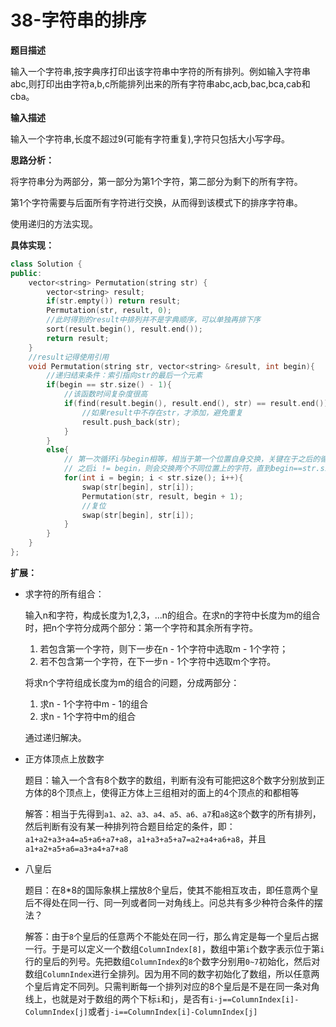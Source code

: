# 38-字符串的排序

**题目描述**

输入一个字符串,按字典序打印出该字符串中字符的所有排列。例如输入字符串abc,则打印出由字符a,b,c所能排列出来的所有字符串abc,acb,bac,bca,cab和cba。

**输入描述**

输入一个字符串,长度不超过9(可能有字符重复),字符只包括大小写字母。

**思路分析：**

将字符串分为两部分，第一部分为第1个字符，第二部分为剩下的所有字符。

第1个字符需要与后面所有字符进行交换，从而得到该模式下的排序字符串。

使用递归的方法实现。

**具体实现：**

```c++
class Solution {
public:
    vector<string> Permutation(string str) {
        vector<string> result;
        if(str.empty()) return result;
        Permutation(str, result, 0);
        //此时得到的result中排列并不是字典顺序，可以单独再排下序
        sort(result.begin(), result.end());
        return result;
    }
    //result记得使用引用
    void Permutation(string str, vector<string> &result, int begin){
        //递归结束条件：索引指向str的最后一个元素
        if(begin == str.size() - 1){
            //该函数时间复杂度很高
            if(find(result.begin(), result.end(), str) == result.end()){
                //如果result中不存在str，才添加，避免重复
                result.push_back(str);
            }
        }
        else{
 			// 第一次循环i与begin相等，相当于第一个位置自身交换，关键在于之后的循环，
            // 之后i != begin，则会交换两个不同位置上的字符，直到begin==str.size()-1
            for(int i = begin; i < str.size(); i++){
                swap(str[begin], str[i]);
                Permutation(str, result, begin + 1);
                //复位
                swap(str[begin], str[i]);
            }
        }
    }
};
```

**扩展：**

- 求字符的所有组合：

  输入n和字符，构成长度为1,2,3，...n的组合。在求n的字符中长度为m的组合时，把n个字符分成两个部分：第一个字符和其余所有字符。

  1. 若包含第一个字符，则下一步在n - 1个字符中选取m - 1个字符；
  2. 若不包含第一个字符，在下一步n - 1个字符中选取m个字符。

  将求n个字符组成长度为m的组合的问题，分成两部分：

  1. 求n - 1个字符中m - 1的组合
  2. 求n - 1个字符中m的组合

  通过递归解决。
  
- 正方体顶点上放数字

  题目：输入一个含有8个数字的数组，判断有没有可能把这8个数字分别放到正方体的8个顶点上，使得正方体上三组相对的面上的4个顶点的和都相等

  解答：相当于先得到`a1、a2、a3、a4、a5、a6、a7`和`a8`这`8`个数字的所有排列，然后判断有没有某一种排列符合题目给定的条件，即：
  `a1+a2+a3+a4=a5+a6+a7+a8`，`a1+a3+a5+a7=a2+a4+a6+a8`，并且`a1+a2+a5+a6=a3+a4+a7+a8`

- 八皇后

  题目：在8*8的国际象棋上摆放8个皇后，使其不能相互攻击，即任意两个皇后不得处在同一行、同一列或者同一对角线上。问总共有多少种符合条件的摆法？

  解答：由于`8`个皇后的任意两个不能处在同一行，那么肯定是每一个皇后占据一行。于是可以定义一个数组`ColumnIndex[8]`，数组中第`i`个数字表示位于第`i`行的皇后的列号。先把数组`ColumnIndex`的`8`个数字分别用`0~7`初始化，然后对数组`ColumnIndex`进行全排列。因为用不同的数字初始化了数组，所以任意两个皇后肯定不同列。只需判断每一个排列对应的8个皇后是不是在同一条对角线上，也就是对于数组的两个下标`i`和`j`，是否有`i-j==ColumnIndex[i]-ColumnIndex[j]`或者`j-i==ColumnIndex[i]-ColumnIndex[j]`

